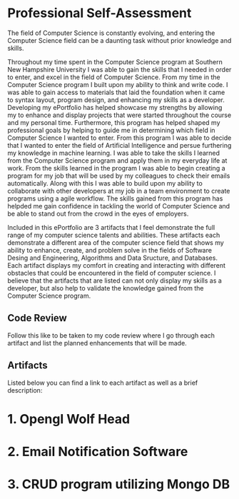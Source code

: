 # Professional Self-Assessment

The field of Computer Science is constantly evolving, and entering the Computer Science field can be a daunting task without prior knowledge and skills.

Throughout my time spent in the Computer Science program at Southern New Hampshire University I was able to gain the skills that I needed in order to enter, and excel in the field of Computer Science. From my time in the Computer Science program I built upon my ability to think and write code. I was able to gain access to materials that laid the foundation when it came to syntax layout, program design, and enhancing my skills as a developer. Developing my ePortfolio has helped showcase my strengths by allowing my to enhance and display projects that were started throughout the course and my personal time. Furthermore, this program has helped shaped my professional goals by helping to guide me in determining which field in Computer Science I wanted to enter. From this program I was able to decide that I wanted to enter the field of Artificial Intelligence and persue furthering my knowledge in machine learning. I was able to take the skills I learned from the Computer Science program and apply them in my everyday life at work. From the skills learned in the program I was able to begin creating a program for my job that will be used by my colleagues to check their emails automatically. Along with this I was able to build upon my ability to collaborate with other developers at my job in a team environment to create programs using a agile workflow. The skills gained from this program has helpded me gain confidence in tackling the world of Computer Science and be able to stand out from the crowd in the eyes of employers. 

Included in this ePortfolio are 3 artifacts that I feel demonstrate the full range of my computer science talents and abilities. These artifacts each demonstrate a different area of the computer science field that shows my ability to enhance, create, and problem solve in the fields of Software Desing and Engineering, Algorithms and Data Sructure, and Databases. Each artifact displays my comfort in creating and interacting with different obstacles that could be encountered in the field of computer science. I believe that the artifacts that are listed can not only display my skills as a developer, but also help to validate the knowledge gained from the Computer Science program.

## Code Review

Follow this like to be taken to my code review where I go through each artifact and list the planned enhancements that will be made. 

## Artifacts

Listed below you can find a link to each artifact as well as a brief description:

# 1. Opengl Wolf Head

# 2. Email Notification Software

# 3. CRUD program utilizing Mongo DB

